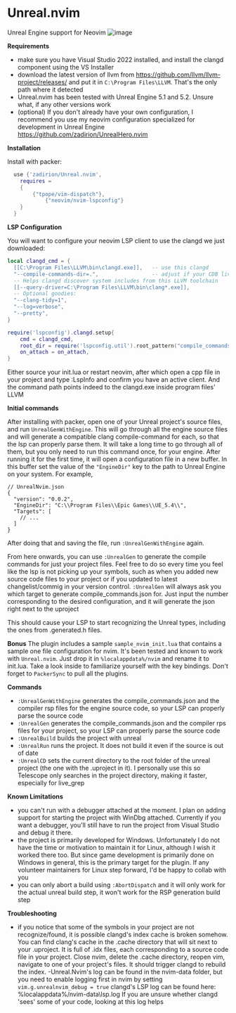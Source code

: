 # Unreal.nvim
Unreal Engine support for Neovim
![image](https://raw.githubusercontent.com/zadirion/Unreal.nvim/main/image.png)

**Requirements**

- make sure you have Visual Studio 2022 installed, and install the clangd component using the VS Installer
- download the latest version of llvm from https://github.com/llvm/llvm-project/releases/ and put it in `C:\Program Files\LLVM`. That's the only path where it detected
- Unreal.nvim has been tested with Unreal Engine 5.1 and 5.2. Unsure what, if any other versions work
- (optional) If you don't already have your own configuration, I recommend you use my neovim configuration specialized for development in Unreal Engine https://github.com/zadirion/UnrealHero.nvim

**Installation**

Install with packer:
```lua
  use {'zadirion/Unreal.nvim',
    requires =
    {
        {"tpope/vim-dispatch"},
		    {"neovim/nvim-lspconfig"}
    }
  }
```

**LSP Configuration**

You will want to configure your neovim LSP client to use the clangd we just downloaded:

```lua
local clangd_cmd = {
  [[C:\Program Files\LLVM\bin\clangd.exe]],   -- use this clangd
  "--compile-commands-dir=.",                 -- adjust if your CDB lives elsewhere
  -- Helps clangd discover system includes from this LLVM toolchain
  [[--query-driver=C:\Program Files\LLVM\bin\clang*.exe]],
  -- Optional goodies:
  "--clang-tidy=1",
  "--log=verbose",
  "--pretty",
}

require('lspconfig').clangd.setup{
	cmd = clangd_cmd,
	root_dir = require('lspconfig.util').root_pattern("compile_commands.json", ".git"),
	on_attach = on_attach,
}
```
Either source your init.lua or restart neovim, after which open a cpp file in your project and type :LspInfo and confirm you have an active client. And the command path points indeed to the clangd.exe inside program files' LLVM


**Initial commands**

After installing with packer, open one of your Unreal project's source files, and run `UnrealGenWithEngine`. This will go through all the engine source files and will generate a compatible clang compile-command for each, so that the lsp can properly parse them.
It will take a long time to go through all of them, but you only need to run this command once, for your engine.
After running it for the first time, it will open a configuration file in a new buffer. In this buffer set the value of the `"EngineDir"` key to the path to Unreal Engine on your system. For example,

```jsonc
// UnrealNvim.json
{
  "version": "0.0.2",
  "EngineDir": "C:\\Program Files\\Epic Games\\UE_5.4\\",
  "Targets": [
    // ...
  ]
}
```

After doing that and saving the file, run `:UnrealGenWithEngine` again.

From here onwards, you can use `:UnrealGen` to generate the compile commands for just your project files. Feel free to do so every time you feel like the lsp is not picking up your symbols, such as when you added new source code files to your project or if you updated to latest changelist/commig in your version control. 
`:UnrealGen` will always ask you which target to generate compile_commands.json for. Just input the number corresponding to the desired configuration, and it will generate the json right next to the uproject

This should cause your LSP to start recognizing the Unreal types, including the ones from .generated.h files.

**Bonus**
The plugin includes a sample `sample_nvim_init.lua` that contains a sample one file configuration for nvim. It's been tested and known to work with `Unreal.nvim`. Just drop it in `%localappdata%/nvim` and rename it to init.lua. Take a look inside to familiarize yourself with the key bindings. Don't forget to `PackerSync` to pull all the plugins.

**Commands**
- `:UnrealGenWithEngine` generates the compile_commands.json and the compiler rsp files for the engine source code, so your LSP can properly parse the source code
- `:UnrealGen` generates the compile_commands.json and the compiler rps files for your project, so your LSP can properly parse the source code
- `:UnrealBuild` builds the project with unreal
- `:UnrealRun` runs the project. It does not build it even if the source is out of date
- `:UnrealCD` sets the current directory to the root folder of the unreal project (the one with the .uproject in it). I personally use this so Telescope only searches in the project directory, making it faster, especially for live_grep

**Known Limitations**
- you can't run with a debugger attached at the moment. I plan on adding support for starting the project with WinDbg attached. Currently if you want a debugger, you'll still have to run the project from Visual Studio and debug it there.
- the project is primarily developed for Windows. Unfortunately I do not have the time or motivation to maintain it for Linux, although I wish it worked there too. But since game development is primarily done on Windows in general, this is the primary target for the plugin. If any volunteer maintainers for Linux step forward, I'd be happy to collab with you
- you can only abort a build using `:AbortDispatch` and it will only work for the actual unreal build step, it won't work for the RSP generation build step

**Troubleshooting**
- if you notice that some of the symbols in your project are not recognize/found, it is possible clangd's index cache is broken somehow. You can find clang's cache in the .cache directory that will sit next to your .uproject. It is full of .idx files, each corresponding to a source code file in your project. Close nvim, delete the .cache directory, reopen vim, navigate to one of your project's files. It should trigger clangd to rebuild the index.
-Unreal.Nvim's log can be found in the nvim-data folder, but you need to enable logging first in nvim by setting `vim.g.unrealnvim_debug = true` clangd's LSP log can be found here: %localappdata%/nvim-data\lsp.log  If you are unsure whether clangd 'sees' some of your code, looking at this log helps
